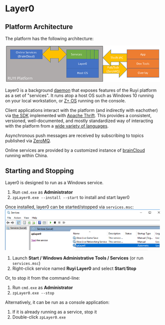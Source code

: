 # Layer0

## Platform Architecture

The platform has the following architecture:

![](/docs/img/platform_arch.png)

Layer0 is a background [daemon](https://en.wikipedia.org/wiki/Daemon_(computing)) that exposes features of the Ruyi platform as a set of "services".  It runs atop a host OS such as Windows 10 running on your local workstation, or [Z+ OS](os.md) running on the console.

Client applications interact with the platform (and indirectly with eachother) via [the SDK](https://github.com/subor/sdk) implemented with [Apache Thrift](https://thrift.apache.org/).  This provides a consistent, versioned, well-documented, and mostly standardized way of interacting with the platform from a [wide variety of languages](https://thrift.apache.org/lib/).

Asynchronous push messages are received by subscribing to topics published via [ZeroMQ](http://zeromq.org/).

Online services are provided by a customized instance of [brainCloud](http://getbraincloud.com/) running within China.

## Starting and Stopping

Layer0 is designed to run as a Windows service.

1. Run `cmd.exe` as __Administrator__
1. `zpLayer0.exe --install --start` to install and start layer0

Once installed, layer0 can be started/stopped via `services.msc`:  
![](/docs/img/services.png)

1. Launch __Start / Windows Administrative Tools / Services__ (or run `services.msc`)
1. Right-click service named __Ruyi Layer0__ and select __Start__/__Stop__

Or, to stop it from the command-line:

1. Run `cmd.exe` as __Administrator__
1. `zpLayer0.exe --stop`

Alternatively, it can be run as a console application:

1. If it is already running as a service, stop it
1. Double-click `zpLayer0.exe`